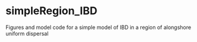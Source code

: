 # simpleRegion_IBD
Figures and model code for a simple model of IBD in a region of alongshore uniform dispersal
